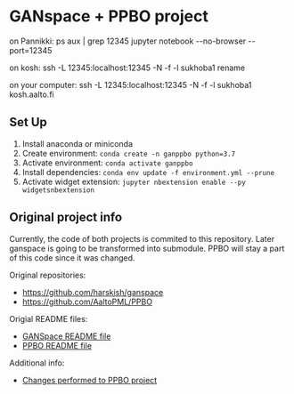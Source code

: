 # GANspace + PPBO project

on Pannikki:
ps aux | grep 12345
jupyter notebook --no-browser --port=12345

on kosh:
ssh -L 12345:localhost:12345 -N -f -l sukhoba1 rename

on your computer:
ssh -L 12345:localhost:12345 -N -f -l sukhoba1 kosh.aalto.fi

## Set Up

1. Install anaconda or miniconda
2. Create environment: `conda create -n ganppbo python=3.7`
3. Activate environment: `conda activate ganppbo`
4. Install dependencies: `conda env update -f environment.yml --prune`
5. Activate widget extension: `jupyter nbextension enable --py widgetsnbextension`

## Original project info

Currently, the code of both projects is commited to this repository. 
Later ganspace is going to be transformed into submodule. 
PPBO will stay a part of this code since it was changed.

Original repositories:
- https://github.com/harskish/ganspace
- https://github.com/AaltoPML/PPBO

Origial README files:
- [GANSpace README file](ganspace/README.md)
- [PPBO README file](PPBO/README.md)

Additional info:
- [Changes performed to PPBO project](md_files/ppbo_changes.md)






